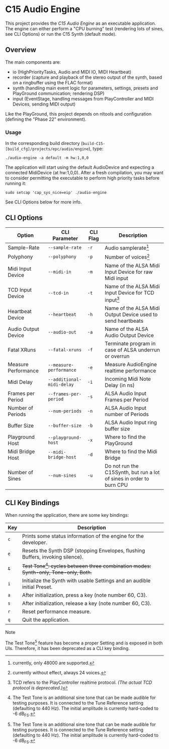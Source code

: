# C15 Audio Engine

This project provides the <dfn>C15 Audio Engine</dfn> as an executable application.
The engine can either perform a "CPU burning" test (rendering lots of sines, see CLI Options) or run the C15 Synth (default mode).

## Overview

The main components are:

- io (HighPriorityTasks, Audio and MIDI IO, MIDI Heartbeat)
- recorder (capture and playback of the stereo output of the synth, based on a ringbuffer using the FLAC format)
- synth (handling main event logic for parameters, settings, presets and PlayGround communication; rendering DSP)
- input (EventStage, handling messages from PlayController and MIDI Devices, sending MIDI output)

Like the PlayGround, this project depends on nltools and configuration (defining the "Phase 22" environment).

### Usage

In the corresponding build directory (`build-C15-[build_cfg]/projects/epc/audio/engine`), type:

~~~ console
./audio-engine -a default -m hw:1,0,0
~~~

The application will start using the default AudioDevice and expecting a connected MidiDevice (at hw:1,0,0).
After a fresh compilation, you may want to consider permitting the executable to perform high priority tasks before running  it:

~~~ console
sudo setcap 'cap_sys_nice=eip' ./audio-engine
~~~

See CLI Options below for more info.

## CLI Options

| Option               | CLI Parameter             | CLI Flag  | Description                                                          |
| -------------------- | ------------------------- | --------- | -------------------------------------------------------------------- |
| Sample-Rate          | `--sample-rate`           | `-r`      | Audio samplerate[^1]                                                 |
| Polyphony            | `--polyphony`             | `-p`      | Number of voices[^2]                                                 |
| Midi Input Device    | `--midi-in`               | `-m`      | Name of the ALSA Midi Input Device for raw Midi input                |
| TCD Input Device     | `--tcd-in`                | `-t`      | Name of the ALSA Midi Input Device for TCD input[^3]                 |
| Heartbeat Device     | `--heartbeat`             | `-h`      | Name of the ALSA Midi Output Device used to send heartbeats          |
| Audio Output Device  | `--audio-out`             | `-a`      | Name of the ALSA Audio Output Device                                 |
| Fatal XRuns          | `--fatal-xruns`           | `-f`      | Terminate program in case of ALSA underrun or overrun                |
| Measure Performance  | `--measure-performance`   | `-e`      | Measure AudioEngine realtime performance                             |
| Midi Delay           | `--additional-midi-delay` | `-i`      | Incoming Midi Note Delay (in ns)                                     |
| Frames per Period    | `--frames-per-period`     | `-s`      | ALSA Audio Input Frames per Period                                   |
| Number of Periods    | `--num-periods`           | `-n`      | ALSA Audio Input number of Periods                                   |
| Buffer Size          | `--buffer-size`           | `-b`      | ALSA Audio Input ring buffer size                                    |
| Playground Host      | `--playground-host`       | `-x`      | Where to find the PlayGround                                         |
| Midi Bridge Host     | `--midi-bridge-host`      | `-d`      | Where to find the Midi Bridge                                        |
| Number of Sines      | `--num-sines`             | `-u`      | Do not run the C15Synth, but run a lot of sines in order to burn CPU |

[^1]: currently, only 48000 are supported.
[^2]: currently without effect, always 24 voices.
[^3]: TCD refers to the PlayController realtime protocol. _(The actual TCD protocol is deprecated.)_

## CLI Key Bindings

When running the application, there are some key bindings:

|   Key   | Description                                                                             |
| ------- | --------------------------------------------------------------------------------------- |
|   `c`   | Prints some status information of the engine for the developer.                         |
|   `e`   | Resets the Synth DSP (stopping Envelopes, flushing Buffers, invoking silence).          |
| ~~`t`~~ | ~~Test Tone[^4]: cycles between three combination modes: Synth-only, Tone-only, Both.~~ |
|   `i`   | Initialize the Synth with usable Settings and an audible initial Preset.                |
|   `a`   | After initialization, press a key (note number 60, C3).                                 |
|   `s`   | After initialization, release a key (note number 60, C3).                               |
|   `r`   | Reset performance measure.                                                              |
|   `q`   | Quit the application.                                                                   |

[^4]: The Test Tone is an additional sine tone that can be made audible for testing purposes.
It is connected to the Tune Reference setting (defaulting to 440 Hz).
The initial amplitude is currently hard-coded to -6 dB<sub>FS</sub>.

> [!NOTE]
> The Test Tone[^4] feature has become a proper Setting and is exposed in both UIs. Therefore, it has been deprecated as a CLI key binding.

